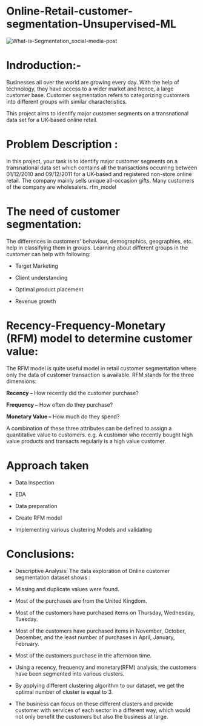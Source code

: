 # Online-Retail-customer-segmentation-Unsupervised-ML

![What-is-Segmentation_social-media-post](https://user-images.githubusercontent.com/120657228/232193458-1bc085b6-208a-4794-b7b3-55470c2e7d99.jpg)

# **Indroduction:-**

Businesses all over the world are growing every day. With the help of technology, they have access to a wider market and hence, a large customer base. Customer segmentation refers to categorizing customers into different groups with similar characteristics.

This project aims to identify major customer segments on a transnational data set for a UK-based online retail.

# **Problem Description :**

In this project, your task is to identify major customer segments on a transnational data set which contains all the transactions occurring between 01/12/2010 and 09/12/2011 for a UK-based and registered non-store online retail. The company mainly sells unique all-occasion gifts. Many customers of the company are wholesalers. rfm_model

# **The need of customer segmentation:**

The differences in customers' behaviour, demographics, geographies, etc. help in classifying them in groups. Learning about different groups in the customer can help with following:

* Target Marketing

* Client understanding

* Optimal product placement

* Revenue growth

# **Recency-Frequency-Monetary (RFM) model to determine customer value:**

The RFM model is quite useful model in retail customer segmentation where only the data of customer transaction is available. RFM stands for the three dimensions:

**Recency –** How recently did the customer purchase?

**Frequency –** How often do they purchase?

**Monetary Value –** How much do they spend?

A combination of these three attributes can be defined to assign a quantitative value to customers. e.g. A customer who recently bought high value products and transacts regularly is a high value customer.

# **Approach taken**

* Data inspection

* EDA

* Data preparation

* Create RFM model

* Implementing various clustering Models and validating

# **Conclusions:**

* Descriptive Analysis: The data exploration of Online customer segmentation dataset shows :

* Missing and duplicate values were found.

* Most of the purchases are from the United Kingdom.

* Most of the customers have purchased items on Thursday, Wednesday, Tuesday.

* Most of the customers have purchased items in November, October, December, and the least number of purchases in April, January, February.

* Most of the customers purchase in the afternoon time.

* Using a recency, frequency and monetary(RFM) analysis, the customers have been segmented into various clusters.

* By applying different clustering algorithm to our dataset, we get the optimal number of cluster is equal to 3.

* The business can focus on these different clusters and provide customer with services of each sector in a different way, which would not only benefit the customers but also the business at large.
